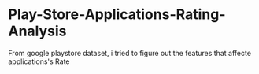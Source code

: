 # Play-Store-Applications-Rating-Analysis
From google playstore dataset, i tried to figure out the features that affecte applications's Rate
